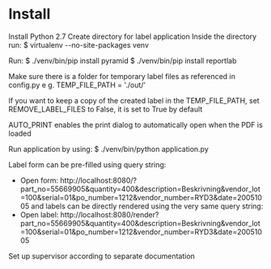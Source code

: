 Install
=======
Install Python 2.7
Create directory for label application
Inside the directory run:
$ virtualenv --no-site-packages venv

Run:
$ ./venv/bin/pip install pyramid
$ ./venv/bin/pip install reportlab

Make sure there is a folder for temporary label files as referenced in config.py
e g. TEMP_FILE_PATH = './out/'

If you want to keep a copy of the created label in the TEMP_FILE_PATH,
set REMOVE_LABEL_FILES to False, it is set to True by default

AUTO_PRINT enables the print dialog to automatically open when the PDF is loaded

Run application by using:
$ ./venv/bin/python application.py

Label form can be pre-filled using query string:
- Open form: http://localhost:8080/?part_no=55669905&quantity=400&description=Beskrivning&vendor_lot=100&serial=01&po_number=1212&vendor_number=RYD3&date=20051005
and labels can be directly rendered using the very same query string:
- Open label: http://localhost:8080/render?part_no=55669905&quantity=400&description=Beskrivning&vendor_lot=100&serial=01&po_number=1212&vendor_number=RYD3&date=20051005

Set up supervisor according to separate documentation
